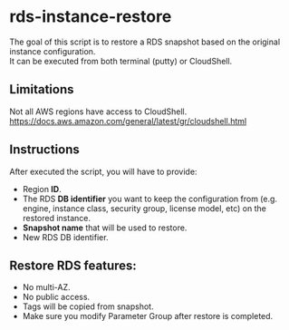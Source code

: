 # rds-instance-restore

The goal of this script is to restore a RDS snapshot based on the original instance configuration. <br />
It can be executed from both terminal (putty) or CloudShell.

## Limitations
Not all AWS regions have access to CloudShell. <br />
https://docs.aws.amazon.com/general/latest/gr/cloudshell.html

## Instructions
After executed the script, you will have to provide:
* Region **ID**.
* The RDS **DB identifier** you want to keep the configuration from (e.g. engine, instance class, security group, license model, etc) on the restored instance.
* **Snapshot name** that will be used to restore.
* New RDS DB identifier.

## Restore RDS features:
* No multi-AZ.
* No public access.
* Tags will be copied from snapshot.
* Make sure you modify Parameter Group after restore is completed.
